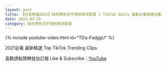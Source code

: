 ```yaml
---
layout: post
title: 【抖音熱搜2021】陆柯燃失恋不怪他阵线联盟 1 TikTok Daily 最新必看精選合集2021 03 25
date: 2021-03-25
category: 陆柯燃失恋不怪他阵线联盟
---
```


{% include youtube-video.html id="TDq-FadjjgU" %}

2021必看 最新精選 Top TikTok Trending Clips

喜歡請點贊轉發加訂閱 Like & Subscribe：[YouTube](https://www.youtube.com/channel/UCAoR7VcanIPd04uEq_GIylA/videos)

